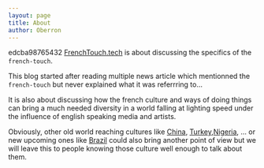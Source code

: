 ```yaml
---
layout: page
title: About
author: Oberron
---
```

edcba98765432
[FrenchTouch.tech](http://www.frenchtouch.tech) is about discussing the specifics of the `french-touch`. 

This blog started after reading multiple news article which mentionned the `french-touch` but never explained what it was referrring to...

It is also about discussing how the french culture and ways of doing things can bring a much needed diversity in a world falling at lighting speed under the influence of english speaking media and artists.

Obviously, other old world reaching cultures like [China](https://en.wikipedia.org/wiki/History_of_China), [Turkey](https://en.wikipedia.org/wiki/Ottoman_Empire),[Nigeria](https://en.wikipedia.org/wiki/Nok_culture), ... or new upcoming ones like [Brazil](http://www.scielo.br/scielo.php?pid=S0034-73292010000300002&script=sci_arttext) could also bring another point of view but we will leave this to people knowing those culture well enough to talk about them.
